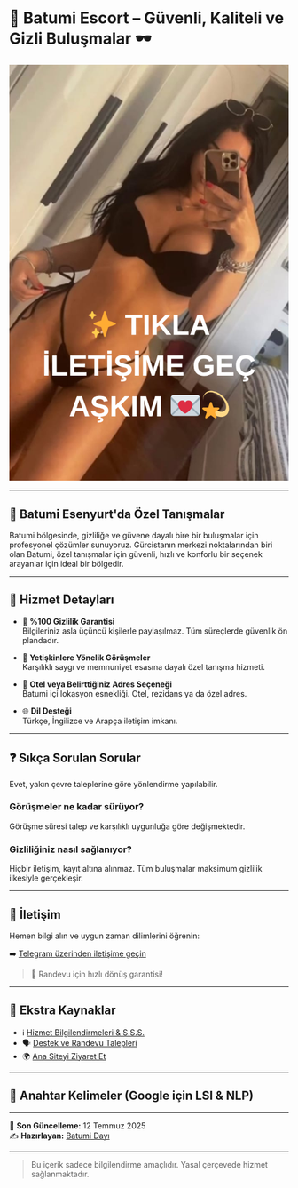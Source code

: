 # 🚀 Batumi Escort – Güvenli, Kaliteli ve Gizli Buluşmalar 🕶️

[![Batumi Escort Hizmeti için TIKLA](kiz.png)](https://batumivip1.uno/amp/)

---

## 📍 Batumi Esenyurt'da Özel Tanışmalar

Batumi bölgesinde, gizliliğe ve güvene dayalı bire bir buluşmalar için profesyonel çözümler sunuyoruz. Gürcistanın merkezi noktalarından biri olan Batumi, özel tanışmalar için güvenli, hızlı ve konforlu bir seçenek arayanlar için ideal bir bölgedir.

---

## 💼 Hizmet Detayları

- 🔐 **%100 Gizlilik Garantisi**  
  Bilgileriniz asla üçüncü kişilerle paylaşılmaz. Tüm süreçlerde güvenlik ön plandadır.

- 👤 **Yetişkinlere Yönelik Görüşmeler**  
  Karşılıklı saygı ve memnuniyet esasına dayalı özel tanışma hizmeti.

- 🏨 **Otel veya Belirttiğiniz Adres Seçeneği**  
  Batumi içi lokasyon esnekliği. Otel, rezidans ya da özel adres.

- 🌐 **Dil Desteği**  
  Türkçe, İngilizce ve Arapça iletişim imkanı.

---

## ❓ Sıkça Sorulan Sorular
Evet, yakın çevre taleplerine göre yönlendirme yapılabilir.

### Görüşmeler ne kadar sürüyor?
Görüşme süresi talep ve karşılıklı uygunluğa göre değişmektedir.

### Gizliliğiniz nasıl sağlanıyor?
Hiçbir iletişim, kayıt altına alınmaz. Tüm buluşmalar maksimum gizlilik ilkesiyle gerçekleşir.

---

## 📲 İletişim

Hemen bilgi alın ve uygun zaman dilimlerini öğrenin:

➡️ [Telegram üzerinden iletişime geçin](https://batumivip1.uno/amp/)

> 📅 Randevu için hızlı dönüş garantisi!

---

## 🔗 Ekstra Kaynaklar

- ℹ️ [Hizmet Bilgilendirmeleri & S.S.S.](https://batumivip1.uno/amp/)  
- 🗣️ [Destek ve Randevu Talepleri](https://batumivip1.uno/amp/)  
- 🌍 [Ana Siteyi Ziyaret Et](https://batumivip1.uno/amp/)

---

## 🔎 Anahtar Kelimeler (Google için LSI & NLP)

---

📅 **Son Güncelleme:** 12 Temmuz 2025  
✍️ **Hazırlayan:** [Batumi Dayı](https://batumivip1.uno/amp/)

---

> Bu içerik sadece bilgilendirme amaçlıdır. Yasal çerçevede hizmet sağlanmaktadır.
